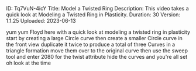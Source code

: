 ID: Tq7VuN-4icY
Title: Model a Twisted Ring
Description: This video takes a quick look at Modeling a Twisted Ring in Plasticity.
Duration: 30
Version: 1.1.25
Uploaded: 2023-06-13

yum yum
Floyd here with a quick look at modeling
a twisted ring in plasticity start by
creating a large Circle curve then
create a smaller Circle curve in the
front view duplicate it twice to produce
a total of three Curves in a triangle
formation
move them over to the original curve
then use the sweep tool and enter 2080
for the twist attribute
hide the curves and you're all set oh
look at the time
